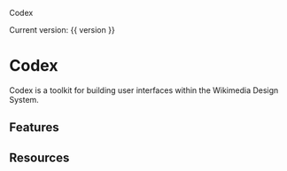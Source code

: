 <script setup>
import { CdxIcon, CdxButton, CdxCard } from '@wikimedia/codex';
import { cdxIconLogoWikimedia, cdxIconKey, cdxIconPuzzle, cdxIconInfoFilled } from '@wikimedia/codex-icons';
import { version } from '../../codex/package.json';
</script>

<div class="cdx-docs-home">

<div class="cdx-docs-home__hero-background">
	<div class="cdx-docs-home__hero">
		<cdx-icon class="cdx-docs-home__hero__icon" :icon="cdxIconLogoWikimedia" />
		<p class="cdx-docs-home__hero__title">Codex</p>
		<p class="cdx-docs-home__hero__version">Current version: {{ version }}</p>
	</div>
</div>

# Codex

Codex is a toolkit for building user interfaces within the Wikimedia Design System.

<div class="cdx-docs-home__resources">
	<cdx-card url="./using-codex/about.html">
		<template #title>Using Codex</template>
		<template #description>Learn how to use Codex to design and build user interfaces</template>
	</cdx-card>
	<cdx-card url="./contributing/overview.html">
		<template #title>Contributing guidelines</template>
		<template #description>Learn about how we work on Codex and how you can help</template>
	</cdx-card>
</div>

## Features

<div class="cdx-docs-home__features">
	<cdx-card url="./design-tokens/overview.html" :icon="cdxIconKey">
		<template #title>Design tokens</template>
		<template #description>Write styles consistent with the Wikimedia Design System</template>
	</cdx-card>
	<!-- TODO: Change this link to /components/overview once page exists. -->
	<cdx-card url="./components/button.html" :icon="cdxIconPuzzle">
		<template #title>Components</template>
		<template #description>Build usable, accessible, translatable applications</template>
	</cdx-card>
	<cdx-card url="./icons/overview.html" :icon="cdxIconInfoFilled">
		<template #title>Icons</template>
		<template #description>Access a collection of icons with language and directionality variants</template>
	</cdx-card>
</div>

## Resources

<div class="cdx-docs-home__resources">
	<cdx-card url="https://www.figma.com/file/KoDuJMadWBXtsOtzGS4134/%E2%9D%96-Codex-components?node-id=1891%3A4420">
		<template #title>Figma kit</template>
		<template #description>View the Figma design specifications</template>
	</cdx-card>
	<cdx-card url="https://www.mediawiki.org/wiki/Codex">
		<template #title>Using Codex in MediaWiki</template>
		<template #description>Learn about using Codex within the MediaWiki platform</template>
	</cdx-card>
	<cdx-card url="https://gerrit.wikimedia.org/r/admin/repos/design/codex">
		<template #title>View code on Gerrit</template>
		<template #description>The canonical Codex codebase</template>
	</cdx-card>
	<cdx-card url="https://github.com/wikimedia/design-codex">
		<template #title>View code on GitHub</template>
		<template #description>A mirror of the Gerrit codebase on GitHub</template>
	</cdx-card>
</div>

</div>

<style lang="less">
@import ( reference ) '@wikimedia/codex-design-tokens/dist/theme-wikimedia-ui.less';

@cdx-docs-spacing-layout: 32px;

.cdx-docs-home {
	.cdx-card {
		color: @color-base;

		&:hover {
			color: @color-base;
			text-decoration: none;
		}
	}
	&__hero-background {
		background-color: @background-color-progressive;
		margin-right: -( @cdx-docs-spacing-layout );
		margin-left: -( @cdx-docs-spacing-layout );
		margin-bottom: @cdx-docs-spacing-layout;
		width: calc( 100% + ( @cdx-docs-spacing-layout * 2 ) );
	}

	&__hero {
		color: @color-inverted;
		padding: @cdx-docs-spacing-layout;

		p {
			margin: 0;
		}

		&__icon {
			color: @color-inverted;
			margin-bottom: @cdx-docs-spacing-layout * 2;
			
			svg {
				// 5em, to match the title.
				height: 80px;
				width: 80px;
			}
		}

		&__title {
			font-size: 5em;
			font-weight: @font-weight-bold;
		}

		&__version {
			font-size: 1.5em; 
			font-family: @font-family-serif;
		}
	}

	&__features {
		display: flex;
		flex-direction: column;
		row-gap: 8px;
	}

	&__resources {
		display: flex;
		flex-wrap: wrap;
		column-gap: 8px;
		row-gap: 8px;

		.cdx-card {
			width: calc( 50% - 8px );

			&:hover {
				text-decoration: none;
			}
		}
	}
}
</style>